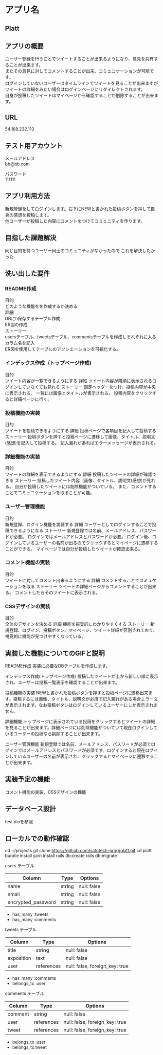 # アプリ名 
## Platt

## アプリの概要 
ユーザー登録を行うことでツイートすることが出来るようになり、意見を共有することが出来ます。<br>
またその意見に対してコメントすることが出来、コミュニケーションが可能です。<br>
ログインしていないユーザーはタイムラインでツイートを見ることが出来ますが<br>
ツイートの詳細をみたい場合はログインページにリダイレクトされます。<br>
自身が投稿したツイートはマイページから確認することが削除することが出来ます。

## URL
54.168.232.110

## テスト用アカウント
メールアドレス<br>
bb@bb.com

パスワード<br>
111111

## アプリ利用方法
新規登録をしてログインします。右下にNEWと書かれた投稿ボタンを押して自身の感想を投稿します。<br>
他ユーザーが投稿した内容にコメントをつけてコミュニティを作ります。

## 目指した課題解決
同じ目的を持つユーザー同士のコミュニティがなかったので
これを解決したかった

## 洗い出した要件
### README作成 
目的<br>どのような機能をを作成するか決める<br>
詳細<br>DBにh保存するテーブル作成<br>ER図の作成<br>ストーリー<br>usersテーブル、tweetsテーブル、commentsテーブルを作成しそれぞれに入るカラム名を記入<br>ER図を使用してテーブルのアソシエーションを可視化する。

### インデックス作成（トップページ作成) 
目的  
ツイート内容が一覧できるようにする 詳細  ツイート内容が降順に表示されるログインしていなくても見れる ストーリー  固定ヘッダーをつけ、投稿内容が中央に表示される。 一覧には画像とタイトルが表示される。 投稿内容をクリックすると詳細ページに行く。

### 投稿機能の実装 
目的  
ツイートを投稿できるようにする 詳細  投稿ページで各項目を記入して投稿する ストーリー  投稿ボタンを押すと投稿ページに遷移して画像、タイトル、説明文(感想)を記入して投稿する。 記入漏れがあればエラーメッセージが表示される。

### 詳細機能の実装 
目的  
ツイートの詳細を表示できるようにする 詳細  投稿したツイートの詳細が確認できる ストーリー  投稿したツイート内容（画像、タイトル、説明文(感想)が見れる。 自分が投稿したツイートには削除機能がついている。 また、コメントすることでコミュニケーションを取ることが可能。

### ユーザー管理機能 
目的  
新規登録、ログイン機能を実装する 詳細  ユーザーとしてログインすることで投稿できるようになる ストーリー  新規登録では名前、メールアドレス、パスワードが必要。 ログインではメールアドレスとパスワードが必要。 ログイン後、ログインしているユーザーの名前が出るのでクリックするとマイページに遷移することができる。 マイページでは自分が投稿したツイートが確認出来る。

### コメント機能の実装 
目的  
ツイートに対してコメント出来るようにする 詳細  コメントすることでコミュケーションを取る ストーリー  ツイートの詳細ページからコメントすることが出来る。 コメントしたらそのツイートに表示される。

### CSSデザインの実装 
目的  
全体のデザインを決める 詳細  機能を視覚的にわかりやすくする ストーリー  新規登録、ログイン、投稿ボタン、マイページ、ツイート詳細が区別されており、視覚的に機能が見つけやすくなっている。

## 実装した機能についてのGIFと説明
README作成 実装に必要なDBテーブルを作成します。

インデックス作成(トップページ作成) 投稿したツイートが上から新しい順に表示され、ユーザーは投稿一覧表示を確認することが出来ます。

投稿機能の実装 NEWと書かれた投稿ボタンを押すと投稿ページに遷移出来ます。投稿するには画像、タイトル、説明文が必須で記入漏れがある場合エラー文が表示されます。なお投稿ボタンはログインしているユーザーにしか表示されません。

詳細機能 トップページに表示されている投稿をクリックするとツイートの詳細を見ることが出来ます。詳細ページには削除機能がついていて現在ログインしているユーザーの投稿なら削除することが出来ます。

ユーザー管理機能 新規登録では名前、メールアドレス、パスワードが必須でログインではメールアドレスとパスワードが必須です。ログインすると現在ログインしているユーザーの名前が表示され、クリックするとマイページに遷移することが出来ます。

## 実装予定の機能
コメント機能の実装、CSSデザインの機能

## データベース設計
test.dioを参照

## ローカルでの動作確認
cd ~/projects
git clone https://github.com/satotech-prog/platt.git
cd platt
bundle install
yarn install
rails db:create
rails db:migrate

users テーブル

 Column              | Type    | Options     |
| --------           | ------  | ----------- |
| name               | string  | null: false |
| email              | string  | null: false |
| encrypted_password | string  | null: false |

- has_many :tweets
- has_many :comments

tweets テーブル

| Column        | Type       | Options     |
| --------      | ------     | ----------- |
| title         | string     | null: false |
| exposition    | text       | null: false |
| user          | references | null: false, foreign_key: true |

- has_many :comments
- belongs_to :user


comments テーブル

 Column              | Type    | Options     |
| --------           | ------  | ----------- |
| comment            | string  | null: false |
| user               | references | null: false, foreign_key: true |
| tweet              | references | null: false, foreign_key: true |

- belongs_to :user
- belongs_to:tweet


